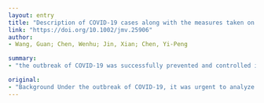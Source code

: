 ```yaml
---
layout: entry
title: "Description of COVID-19 cases along with the measures taken on prevention and control in Zhejiang, China"
link: "https://doi.org/10.1002/jmv.25906"
author:
- Wang, Guan; Chen, Wenhu; Jin, Xian; Chen, Yi-Peng

summary:
- "the outbreak of COVID-19 was successfully prevented and controlled in Zhejiang province. Results The distribution and sex and age were under normality distribution. The factor of closely contacted with confirmed cases was the most cause to the disease. Males and females were all vulnerable to the outbreak. Government should take emergent and effective measures on prevent and treatment of the pandemic disease happen. Preventing contact with cases could largely avoid the disease happen, according to a copyright article. Onset-admission was a retrospective study."

original:
- "Background Under the outbreak of COVID-19, it was urgent to analyze the cases from clinical features and epidemiological factors, as well as understand the effectiveness of measures taken on disease prevent and control. Methods A retrospective study was applied for descriptive analysis on clinical features and epidemiological factors of confirmed cases in four cities of Zhejiang. Onset-admission interval was calculated and plotted as well. The provincial measures regarding to the response of COVID-19 were summed up and sorted out. Results The distribution and sex and age were under normality distribution, and age of 20 to 80 were all in a risk of developing the disease. Clinical features of fever and cough were found mostly happen on patients. More than half of the patients had image changed on chest from reported data. The factor of closely contacted with confirmed cases was the most cause to the disease. The median onset-admission interval was 6 days in Zhejiang province. As of the efficient health system, COVID-19 had been successfully prevented and controlled.in Zhejiang. Conclusion Males and females were all vulnerable to COVID-19. Preventing contact with confirmed cases could largely avoid the disease happen. Government should take emergent and effective measures on prevent and treatment of the pandemic disease. This article is protected by copyright. All rights reserved."
---
```


